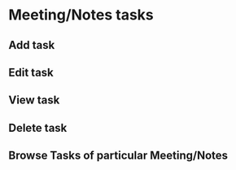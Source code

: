 # Meeting/Notes tasks

## Add task

## Edit task

## View task

## Delete task

## Browse Tasks of particular Meeting/Notes



